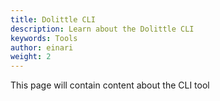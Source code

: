 ```yaml
---
title: Dolittle CLI
description: Learn about the Dolittle CLI
keywords: Tools
author: einari
weight: 2
---
```


This page will contain content about the CLI tool
